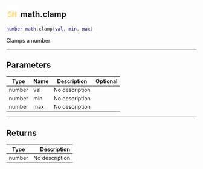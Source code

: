 ## <img src="../../.gitbook/assets/shared.png" width="32" height="32" /> math.clamp

```lua
number math.clamp(val, min, max)
```

Clamps a number<br>

-----------------
## Parameters

| Type   | Name | Description | Optional |
| ------ | ---- | ----------- | -------: |
| number | val | No description |  |
| number | min | No description |  |
| number | max | No description |  |

-----------------
## Returns

| Type   | Description |
| ------ | ----------: |
| number | No description |
